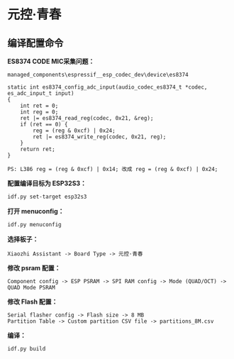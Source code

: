 # 元控·青春

## 编译配置命令

**ES8374 CODE MIC采集问题：**

```
managed_components\espressif__esp_codec_dev\device\es8374

static int es8374_config_adc_input(audio_codec_es8374_t *codec, es_adc_input_t input)
{
    int ret = 0;
    int reg = 0;
    ret |= es8374_read_reg(codec, 0x21, &reg);
    if (ret == 0) {
        reg = (reg & 0xcf) | 0x24;
        ret |= es8374_write_reg(codec, 0x21, reg);
    }
    return ret;
}

PS: L386 reg = (reg & 0xcf) | 0x14; 改成 reg = (reg & 0xcf) | 0x24;
```

**配置编译目标为 ESP32S3：**

```bash
idf.py set-target esp32s3
```

**打开 menuconfig：**

```bash
idf.py menuconfig
```

**选择板子：**

```
Xiaozhi Assistant -> Board Type -> 元控·青春
```

**修改 psram 配置：**

```
Component config -> ESP PSRAM -> SPI RAM config -> Mode (QUAD/OCT) -> QUAD Mode PSRAM
```

**修改 Flash 配置：**

```
Serial flasher config -> Flash size -> 8 MB
Partition Table -> Custom partition CSV file -> partitions_8M.csv
```

**编译：**

```bash
idf.py build
```